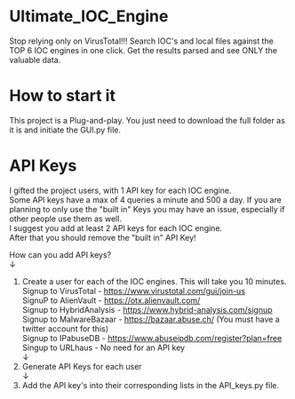 # Ultimate_IOC_Engine
Stop relying only on VirusTotal!!!  Search IOC's and local files against the TOP 6 IOC engines in one click. Get the results parsed and see ONLY the valuable data. 



# How to start it 
This project is a Plug-and-play. You just need to download the full folder as it is and initiate the GUI.py file.



# API Keys
I gifted the project users, with 1 API key for each IOC engine.  
Some API keys have a max of 4 queries a minute and 500 a day. If you are planning  to only use the "built in" Keys you may have an issue, especially if other people use them as well.  
I suggest you add at least 2 API keys for each IOC engine.  
After that you should remove the "built in" API Key!

How can you add API keys?  
↓  
1) Create a user for each of the IOC engines. This will take you 10 minutes.
Signup to VirusTotal  -  https://www.virustotal.com/gui/join-us  
SignuP to AlienVault  -  https://otx.alienvault.com/  
Signup to HybridAnalysis  -  https://www.hybrid-analysis.com/signup  
Signup to MalwareBazaar  -  https://bazaar.abuse.ch/   (You must have a twitter account for this)  
Signup to IPabuseDB   -   https://www.abuseipdb.com/register?plan=free    
Singup to URLhaus   -    No need for an API key  
↓
2) Generate API Keys for each user   
↓
3) Add the API key's into their corresponding lists in the API_keys.py file.  
